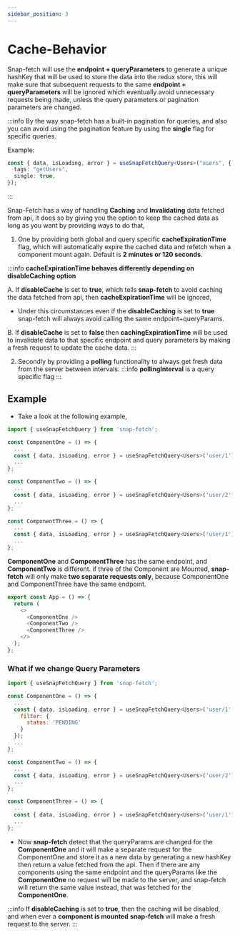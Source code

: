 ```yaml
---
sidebar_position: 3
---
```


# Cache-Behavior

Snap-fetch will use the **endpoint + queryParameters** to generate a unique hashKey that will be used to store the data into the redux store, this will make sure that subsequent requests to the same **endpoint + queryParameters** will be ignored which eventually avoid unnecessary requests being made, unless the query parameters or pagination parameters are changed.

:::info
By the way snap-fetch has a built-in pagination for queries, and also you can avoid using the pagination feature by using the **single** flag for specific queries.

Example:

```ts
const { data, isLoading, error } = useSnapFetchQuery<Users>("users", {
  tags: "getUsers",
  single: true,
});
```

:::

Snap-Fetch has a way of handling **Caching** and **Invalidating** data fetched from api, it does so by giving you the option to keep the cached data as long as you want by providing ways to do that,

1. One by providing both global and query specific **cacheExpirationTime** flag, which will automatically expire the cached data and refetch when a component mount again. Default is **2 minutes or 120 seconds**.

:::info
**cacheExpirationTime behaves differently depending on disableCaching option**

A. If **disableCache** is set to **true**, which tells **snap-fetch** to avoid caching the data fetched from api, then **cacheExpirationTime** will be ignored,

- Under this circumstances even if the **disableCaching** is set to **true** snap-fetch will always avoid calling the same endpoint+queryParams.

B. If **disableCache** is set to **false** then **cachingExpirationTime** will be used to invalidate data to that specific endpoint and query parameters by making a fresh request to update the cache data.
:::

2. Secondly by providing a **polling** functionality to always get fresh data from the server between intervals.
   :::info
   **pollingInterval** is a query specific flag
   :::

## Example

- Take a look at the following example,

```javascript
import { useSnapFetchQuery } from 'snap-fetch';

const ComponentOne = () => {
  ...
  const { data, isLoading, error } = useSnapFetchQuery<Users>('user/1');
  ...
};

const ComponentTwo = () => {
  ...
  const { data, isLoading, error } = useSnapFetchQuery<Users>('user/2');
  ...
};

const ComponentThree = () => {
  ...
  const { data, isLoading, error } = useSnapFetchQuery<Users>('user/1');
  ...
};
```

**ComponentOne** and **ComponentThree** has the same endpoint, and **ComponentTwo** is different. if three of the Component are Mounted, **snap-fetch** will only make **two separate requests only**, because ComponentOne and ComponentThree have the same endpoint.

```javascript
export const App = () => {
  return (
    <>
      <ComponentOne />
      <ComponentTwo />
      <ComponentThree />
    </>
  );
};
```

### What if we change Query Parameters

```javascript
import { useSnapFetchQuery } from 'snap-fetch';

const ComponentOne = () => {
  ...
  const { data, isLoading, error } = useSnapFetchQuery<Users>('user/1', {
    filter: {
      status: 'PENDING'
    }
  });
  ...
};

const ComponentTwo = () => {
  ...
  const { data, isLoading, error } = useSnapFetchQuery<Users>('user/2');
  ...
};

const ComponentThree = () => {
  ...
  const { data, isLoading, error } = useSnapFetchQuery<Users>('user/1');
  ...
};
```

- Now **snap-fetch** detect that the queryParams are changed for the **ComponentOne** and it will make a separate request for the ComponentOne and store it as a new data by generating a new hashKey then return a value fetched from the api. Then if there are any components using the same endpoint and the queryParams like the **ComponentOne** no request will be made to the server, and snap-fetch will return the same value instead, that was fetched for the **ComponentOne**.

:::info
If **disableCaching** is set to **true**, then the caching will be disabled, and when ever a **component is mounted** **snap-fetch** will make a fresh request to the server.
:::
